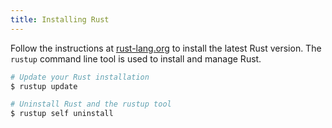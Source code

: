 ```yaml
---
title: Installing Rust
---
```


Follow the instructions at [rust-lang.org](https://www.rust-lang.org) to install the latest Rust version. The `rustup` command line tool is used to install and manage Rust.

```bash
# Update your Rust installation
$ rustup update

# Uninstall Rust and the rustup tool
$ rustup self uninstall
```
